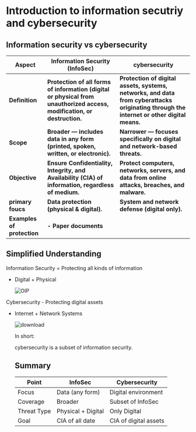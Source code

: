 # Introduction to information secutriy and cybersecurity
## Information security vs cybersecurity
|**Aspect**                   |**Information Security (InfoSec)**                                                                                     |**cybersecurity**                                                                                                                        |
|--------------------------   |-----------------------------------                                                                                    |-----------------------------------------------------------------                                                                        |
|**Definition**               |**Protection of all forms of information (digital or physical from unauthorized access, modification, or destruction.**|**Protection of digital assets, systems, networks, and data from cyberattacks originating through the internet or other digital means.** |
|**Scope**                    |**Broader — includes data in any form (printed, spoken, written, or electronic).**                                     |**Narrower — focuses specifically on digital and network-based threats.**                                                                |
|**Objective**                |**Ensure Confidentiality, Integrity, and Availability (CIA) of information, regardless of medium.**                    |**Protect computers, networks, servers, and data from online attacks, breaches, and malware.**                                           |
|**primary foucs**            |**Data protection (physical & digital).**                                                                              |**System and network defense (digital only).**                                                                                           |
|**Examples of protection**   |**- Paper documents**                                                                                                  |                                                                                                                                         |


## Simplified Understanding
Information Security = Protecting all kinds of information
* Digital + Physical

  ![OIP](https://github.com/user-attachments/assets/9858262a-327d-407c-a974-5113762fbbd0)

Cybersecurity - Protecting digital assets
* Internet + Network Systems

  ![download](https://github.com/user-attachments/assets/1a3b74bb-1305-4d37-8413-d78041eda05b)

  In short:

  cybersecurity is a subset of information security.

  ## Summary
  |Point             | InfoSec           | Cybersecurity        |
  |----------------  |-----------------  |------------------    |
  | Focus            | Data (any form)   | Digital environment  |
  | Coverage         | Broader           | Subset of InfoSec    |
  | Threat Type      | Physical + Digital| Only Digital         |
  | Goal             | CIA of all date   | CIA of digital assets|
